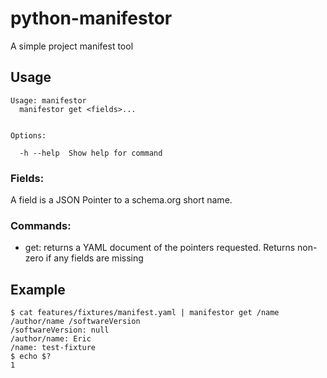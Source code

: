 # python-manifestor
A simple project manifest tool

## Usage

```
Usage: manifestor
  manifestor get <fields>...


Options:

  -h --help  Show help for command
```

### Fields:

A field is a JSON Pointer to a schema.org short name.

### Commands:

* get: returns a YAML document of the pointers requested. Returns non-zero if
       any fields are missing


## Example

```
$ cat features/fixtures/manifest.yaml | manifestor get /name /author/name /softwareVersion
/softwareVersion: null
/author/name: Eric
/name: test-fixture
$ echo $?
1
```
